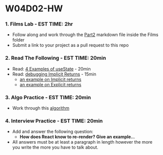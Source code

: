 # W04D02-HW

### 1. Films Lab - EST TIME: 2hr

- Follow along and work through the [Part2](./Films/Part2.md) markdown file inside the Films folder
- Submit a link to your project as a pull request to this repo

### 2. Read The Following - EST TIME: 20min

- Read: [4 Examples of useState](https://daveceddia.com/usestate-hook-examples/) - 20min
- Read: [debugging Implicit Returns](https://justinnoel.dev/2018/09/21/debugging-implicit-returns-in-es6/) - 15min
  - [an example on Implicit returns](https://riptutorial.com/javascript/example/17665/implicit-return)
  - [an example on Explicit returns](https://riptutorial.com/javascript/example/17666/explicit-return)

### 3. Algo Practice - EST TIME: 20min

- Work through this [algorithm](letter-numbers.md) 

### 4.  Interview Practice - EST TIME: 20min

- Add and answer the following question: 
   - **How does React know to re-render? Give an example..**.
- All answers must be at least a paragraph in length however the more you write the more you have to talk about.

